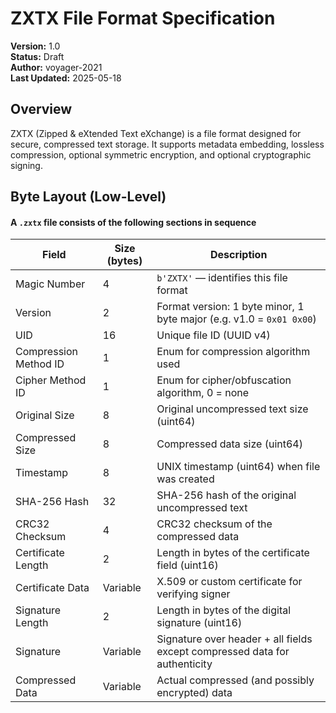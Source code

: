 # ZXTX File Format Specification

**Version:** 1.0  
**Status:** Draft  
**Author:** voyager-2021  
**Last Updated:** 2025-05-18  

## Overview

ZXTX (Zipped & eXtended Text eXchange) is a file format designed for secure, compressed text storage. It supports metadata embedding, lossless compression, optional symmetric encryption, and optional cryptographic signing.

## Byte Layout (Low-Level)

#### A `.zxtx` file consists of the following sections in sequence

| Field                 | Size (bytes) | Description                                                                |
| --------------------- | ------------ | -------------------------------------------------------------------------- |
| Magic Number          | 4            | `b'ZXTX'` — identifies this file format                                    |
| Version               | 2            | Format version: 1 byte minor, 1 byte major (e.g. v1.0 = `0x01 0x00`)       |
| UID                   | 16           | Unique file ID (UUID v4)                                                   |
| Compression Method ID | 1            | Enum for compression algorithm used                                        |
| Cipher Method ID      | 1            | Enum for cipher/obfuscation algorithm, 0 = none                            |
| Original Size         | 8            | Original uncompressed text size (uint64)                                   |
| Compressed Size       | 8            | Compressed data size (uint64)                                              |
| Timestamp             | 8            | UNIX timestamp (uint64) when file was created                              |
| SHA-256 Hash          | 32           | SHA-256 hash of the original uncompressed text                             |
| CRC32 Checksum        | 4            | CRC32 checksum of the compressed data                                      |
| Certificate Length    | 2            | Length in bytes of the certificate field (uint16)                          |
| Certificate Data      | Variable     | X.509 or custom certificate for verifying signer                           |
| Signature Length      | 2            | Length in bytes of the digital signature (uint16)                          |
| Signature             | Variable     | Signature over header + all fields except compressed data for authenticity |
| Compressed Data       | Variable     | Actual compressed (and possibly encrypted) data                            |
